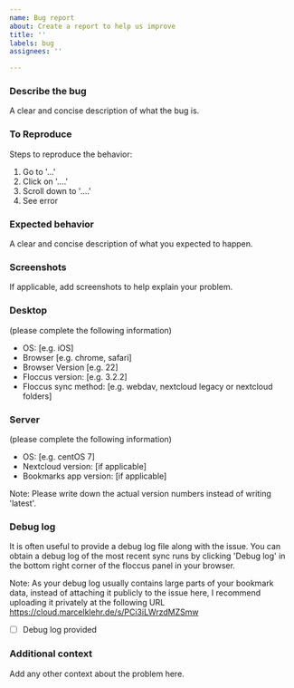 ```yaml
---
name: Bug report
about: Create a report to help us improve
title: ''
labels: bug
assignees: ''

---
```


### Describe the bug
A clear and concise description of what the bug is.

### To Reproduce
Steps to reproduce the behavior:
1. Go to '...'
2. Click on '....'
3. Scroll down to '....'
4. See error

### Expected behavior
A clear and concise description of what you expected to happen.

### Screenshots
If applicable, add screenshots to help explain your problem.

### Desktop
(please complete the following information)
 - OS: [e.g. iOS]
 - Browser [e.g. chrome, safari]
 - Browser Version [e.g. 22]
 - Floccus version: [e.g. 3.2.2]
 - Floccus sync method: [e.g. webdav, nextcloud legacy or nextcloud folders]

### Server
(please complete the following information)
 - OS: [e.g. centOS 7]
 - Nextcloud version: [if applicable]
 - Bookmarks app version: [if applicable]

Note: Please write down the actual version numbers instead of writing 'latest'.

### Debug log
It is often useful to provide a debug log file along with the issue. You can obtain a debug log of the most recent sync runs by clicking 'Debug log' in the bottom right corner of the floccus panel in your browser.

Note: As your debug log usually contains large parts of your bookmark data, instead of attaching it publicly to the issue here, I recommend uploading it privately at the following URL https://cloud.marcelklehr.de/s/PCi3iLWrzdMZSmw

- [ ] Debug log provided

### Additional context
Add any other context about the problem here.

